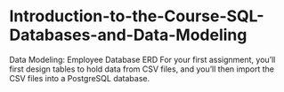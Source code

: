 # Introduction-to-the-Course-SQL-Databases-and-Data-Modeling

Data Modeling: Employee Database ERD
For your first assignment, you’ll first design tables to hold data from CSV files, and you’ll then import the CSV files into a PostgreSQL database.
